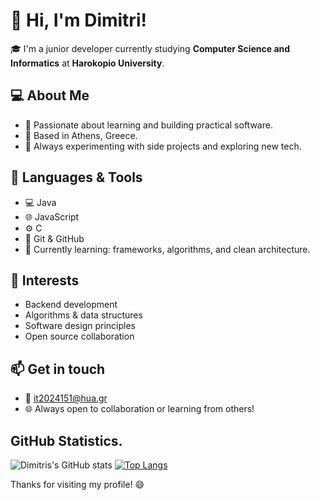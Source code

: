 # 👋 Hi, I'm Dimitri!

🎓 I'm a junior developer currently studying **Computer Science and Informatics** at **Harokopio University**.

## 💻 About Me

- 🧠 Passionate about learning and building practical software.
- 📍 Based in Athens, Greece.
- 🚀 Always experimenting with side projects and exploring new tech.

## 🧰 Languages & Tools

- 💻 Java
- 🌐 JavaScript
- ⚙️ C
- 📁 Git & GitHub
- 🧪 Currently learning: frameworks, algorithms, and clean architecture.

## 📌 Interests

- Backend development
- Algorithms & data structures
- Software design principles
- Open source collaboration

## 📫 Get in touch

- 📧 it2024151@hua.gr
- 🌐 Always open to collaboration or learning from others!
  
## GitHub Statistics.
![Dimitris's GitHub stats](https://github-readme-stats.vercel.app/api?username=xSen1or&show_icons=true&theme=radical)
[![Top Langs](https://github-readme-stats.vercel.app/api/top-langs/?username=xSen1or)](https://github.com/anuraghazra/github-readme-stats)


Thanks for visiting my profile! 😄

